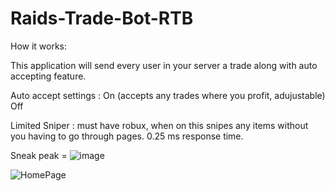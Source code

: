 # Raids-Trade-Bot-RTB

How it works:

This application will send every user in your server a trade along with auto accepting feature.

Auto accept settings  :  On (accepts any trades where you profit, adujustable) Off

Limited Sniper : must have robux, when on this snipes any items without you having to go through pages. 0.25 ms response time.









Sneak peak = ![image](https://github.com/deletedLOL/Raid-s-Trade-Bot-RTB/assets/124474026/3be2f985-2bf2-4024-a840-15c57d99ab2d)

![HomePage](path/to/tradetagany.png)
